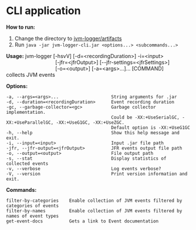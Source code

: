 # CLI application

**How to run:**
1. Change the directory to [jvm-logger/artifacts](https://github.com/fedor-f/jvm-logger/tree/main/artifacts)
2. Run ```java -jar jvm-logger-cli.jar <options...> <subcommands...>```

**Usage:** jvm-logger [-hsvV] [-d=\<recordingDuration\>] -i=\<input\> <br>
&nbsp;&nbsp;&nbsp;&nbsp;&nbsp;&nbsp;&nbsp;&nbsp;&nbsp;&nbsp;&nbsp;&nbsp;&nbsp;&nbsp;&nbsp;&nbsp;&nbsp;&nbsp;&nbsp;&nbsp;&nbsp;&nbsp;&nbsp;&nbsp;&nbsp;&nbsp;&nbsp;&nbsp;&nbsp;&nbsp;&nbsp;&nbsp;&nbsp;&nbsp;[-jfr=\<jfrOutput\>] [--jfr-settings=\<jfrSettings\>] <br>
&nbsp;&nbsp;&nbsp;&nbsp;&nbsp;&nbsp;&nbsp;&nbsp;&nbsp;&nbsp;&nbsp;&nbsp;&nbsp;&nbsp;&nbsp;&nbsp;&nbsp;&nbsp;&nbsp;&nbsp;&nbsp;&nbsp;&nbsp;&nbsp;&nbsp;&nbsp;&nbsp;&nbsp;&nbsp;&nbsp;&nbsp;&nbsp;&nbsp;&nbsp;[-o=\<output\>] [-a=\<args\>...]... [COMMAND] <br>
collects JVM events

**Options:** 
```
-a, --args=<args>...                    String arguments for .jar
-d, --duration=<recordingDuration>      Event recording duration
-gc, --garbage-collector=<gc>           Garbage collector implementation. 
                                        Could be -XX:+UseSerialGC, -XX:+UseParallelGC, -XX:+UseG1GC, -XX:+UseZGC. 
                                        Default option is -XX:+UseG1GC
-h, --help                              Show this help message and exit.
-i, --input=<input>                     Input .jar file path
-jfr, --jfr-output=<jfrOutput>          JFR events output file path
-o, --output=<output>                   File output path
-s, --stat                              Display statistics of collected events
-v, --verbose                           Log events verbose?
-V, --version                           Print version information and exit.
```

**Commands:**
```
filter-by-categories  	Enable collection of JVM events filtered by categories of events
filter-by-names       	Enable collection of JVM events filtered by names of event types
get-event-docs          Gets a link to Event documentation
```

